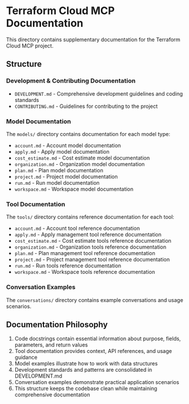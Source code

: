 # Terraform Cloud MCP Documentation

This directory contains supplementary documentation for the Terraform Cloud MCP project.

## Structure

### Development & Contributing Documentation
- `DEVELOPMENT.md` - Comprehensive development guidelines and coding standards
- `CONTRIBUTING.md` - Guidelines for contributing to the project

### Model Documentation
The `models/` directory contains documentation for each model type:
- `account.md` - Account model documentation
- `apply.md` - Apply model documentation
- `cost_estimate.md` - Cost estimate model documentation
- `organization.md` - Organization model documentation  
- `plan.md` - Plan model documentation
- `project.md` - Project model documentation
- `run.md` - Run model documentation
- `workspace.md` - Workspace model documentation

### Tool Documentation
The `tools/` directory contains reference documentation for each tool:
- `account.md` - Account tool reference documentation
- `apply.md` - Apply management tool reference documentation
- `cost_estimate.md` - Cost estimate tools reference documentation
- `organization.md` - Organization tools reference documentation
- `plan.md` - Plan management tool reference documentation
- `project.md` - Project management tool reference documentation
- `run.md` - Run tools reference documentation
- `workspace.md` - Workspace tools reference documentation

### Conversation Examples
The `conversations/` directory contains example conversations and usage scenarios.

## Documentation Philosophy
1. Code docstrings contain essential information about purpose, fields, parameters, and return values
2. Tool documentation provides context, API references, and usage guidance
3. Model examples illustrate how to work with data structures
4. Development standards and patterns are consolidated in DEVELOPMENT.md
5. Conversation examples demonstrate practical application scenarios
6. This structure keeps the codebase clean while maintaining comprehensive documentation